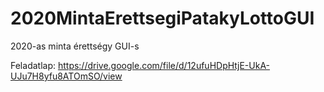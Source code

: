 # 2020MintaErettsegiPatakyLottoGUI
 2020-as minta érettségy GUI-s

Feladatlap: https://drive.google.com/file/d/12ufuHDpHtjE-UkA-UJu7H8yfu8ATOmSO/view